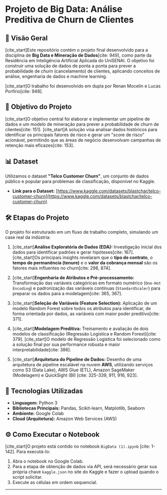 # Projeto de Big Data: Análise Preditiva de Churn de Clientes

## 📖 Visão Geral

[cite_start]Este repositório contém o projeto final desenvolvido para a disciplina de **Big Data e Mineração de Dados**[cite: 949], como parte da Residência em Inteligência Artificial Aplicada do UniSENAI. O objetivo foi construir uma solução de dados de ponta a ponta para prever a probabilidade de *churn* (cancelamento) de clientes, aplicando conceitos de análise, engenharia de dados e machine learning.

[cite_start]O trabalho foi desenvolvido em dupla por Renan Mocelin e Lucas Porfirio[cite: 948].

## 🎯 Objetivo do Projeto

[cite_start]O objetivo central foi elaborar e implementar um pipeline de dados e um modelo de mineração para prever a probabilidade de churn de clientes[cite: 151]. [cite_start]A solução visa analisar dados históricos para identificar os principais fatores de risco e gerar um "score de risco" acionável, permitindo que as áreas de negócio desenvolvam campanhas de retenção mais eficazes[cite: 153].

## 📊 Dataset

Utilizamos o dataset **"Telco Customer Churn"**, um conjunto de dados público e popular para problemas de classificação, disponível no Kaggle.

* **Link para o Dataset:** [https://www.kaggle.com/datasets/blastchar/telco-customer-churn](https://www.kaggle.com/datasets/blastchar/telco-customer-churn)

## 🛠️ Etapas do Projeto

O projeto foi estruturado em um fluxo de trabalho completo, simulando um case real da indústria:

1.  [cite_start]**Análise Exploratória de Dados (EDA):** Investigação inicial dos dados para identificar padrões e gerar hipóteses[cite: 167]. [cite_start]Os principais insights revelaram que o **tipo de contrato**, o **tempo de permanência (tenure)** e o **valor da cobrança mensal** são os fatores mais influentes no churn[cite: 298, 874].

2.  [cite_start]**Engenharia de Atributos e Pré-processamento:** Transformação das variáveis categóricas em formato numérico (`One-Hot Encoding`) e padronização das variáveis contínuas (`StandardScaler`) para preparar os dados para a modelagem[cite: 365, 367].

3.  [cite_start]**Seleção de Variáveis (Feature Selection):** Aplicação de um modelo Random Forest sobre todos os atributos para identificar, de forma orientada por dados, as variáveis com maior poder preditivo[cite: 371].

4.  [cite_start]**Modelagem Preditiva:** Treinamento e avaliação de dois modelos de classificação (Regressão Logística e Random Forest)[cite: 379]. [cite_start]O modelo de Regressão Logística foi selecionado como a solução final por sua performance robusta e maior interpretabilidade[cite: 386].

5.  [cite_start]**Arquitetura do Pipeline de Dados:** Desenho de uma arquitetura de pipeline escalável na nuvem **AWS**, utilizando serviços como S3 (Data Lake), AWS Glue (ETL), Amazon SageMaker (Modelagem) e QuickSight (BI) [cite: 325-339, 911, 916, 923].

## 🚀 Tecnologias Utilizadas

* **Linguagem:** Python 3
* **Bibliotecas Principais:** Pandas, Scikit-learn, Matplotlib, Seaborn
* **Ambiente:** Google Colab
* **Cloud (Arquitetura):** Amazon Web Services (AWS)

## ⚙️ Como Executar o Notebook

[cite_start]O projeto está contido no notebook `BigData (1).ipynb` [cite: 1-142]. Para executá-lo:

1.  Abra o notebook no Google Colab.
2.  Para a etapa de obtenção de dados via API, será necessário gerar sua própria chave `kaggle.json` no site do Kaggle e fazer o upload quando o script solicitar.
3.  Execute as células em ordem sequencial.

---
